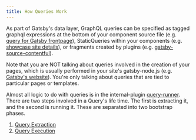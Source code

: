 ```yaml
---
title: How Queries Work
---
```


As part of Gatsby's data layer, GraphQL queries can be specified as tagged graphql expressions at the bottom of your component source file (e.g. [query for Gatsby frontpage](https://github.com/gatsbyjs/gatsby/blob/master/www/src/pages/index.js#L165)), StaticQueries within your components (e.g. [showcase site details](https://github.com/gatsbyjs/gatsby/blob/master/www/src/components/showcase-details.js#L103)), or fragments created by plugins (e.g. [gatsby-source-contentful](https://github.com/gatsbyjs/gatsby/blob/master/packages/gatsby-source-contentful/src/fragments.js)).

Note that you are NOT talking about queries involved in the creation of your pages, which is usually performed in your site's gatsby-node.js (e.g. [Gatsby's website](https://github.com/gatsbyjs/gatsby/blob/master/www/gatsby-node.js#L165)). You're only talking about queries that are tied to particular pages or templates.

Almost all logic to do with queries is in the internal-plugin [query-runner](https://github.com/gatsbyjs/gatsby/tree/master/packages/gatsby/src/internal-plugins/query-runner). There are two steps involved in a Query's life time. The first is extracting it, and the second is running it. These are separated into two bootstrap phases.

1. [Query Extraction](/docs/query-extraction/)
2. [Query Execution](/docs/query-execution/)
